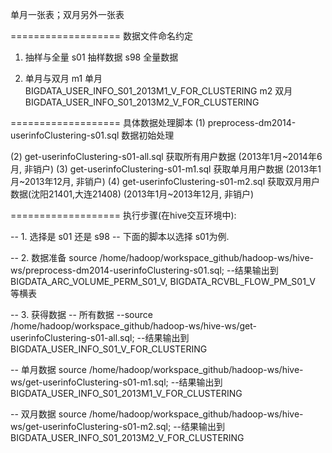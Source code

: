 单月一张表；双月另外一张表

===================
数据文件命名约定

1. 抽样与全量
s01	抽样数据
s98	全量数据

2. 单月与双月
m1	单月	BIGDATA_USER_INFO_S01_2013M1_V_FOR_CLUSTERING
m2	双月	BIGDATA_USER_INFO_S01_2013M2_V_FOR_CLUSTERING

===================
具体数据处理脚本
(1) preprocess-dm2014-userinfoClustering-s01.sql		数据初始处理

(2) get-userinfoClustering-s01-all.sql			获取所有用户数据 (2013年1月~2014年6月, 非销户)
(3) get-userinfoClustering-s01-m1.sql			获取单月用户数据 (2013年1月~2013年12月, 非销户)
(4) get-userinfoClustering-s01-m2.sql			获取双月用户数据(沈阳21401,大连21408)  (2013年1月~2013年12月, 非销户)

===================
执行步骤(在hive交互环境中):

-- 1. 选择是 s01 还是 s98
-- 下面的脚本以选择 s01为例.

-- 2. 数据准备
source /home/hadoop/workspace_github/hadoop-ws/hive-ws/preprocess-dm2014-userinfoClustering-s01.sql;
--结果输出到 BIGDATA_ARC_VOLUME_PERM_S01_V, BIGDATA_RCVBL_FLOW_PM_S01_V 等横表

-- 3. 获得数据
-- 所有数据
--source /home/hadoop/workspace_github/hadoop-ws/hive-ws/get-userinfoClustering-s01-all.sql;
--结果输出到 BIGDATA_USER_INFO_S01_V_FOR_CLUSTERING

-- 单月数据
source /home/hadoop/workspace_github/hadoop-ws/hive-ws/get-userinfoClustering-s01-m1.sql;
--结果输出到 BIGDATA_USER_INFO_S01_2013M1_V_FOR_CLUSTERING

-- 双月数据
source /home/hadoop/workspace_github/hadoop-ws/hive-ws/get-userinfoClustering-s01-m2.sql;
--结果输出到 BIGDATA_USER_INFO_S01_2013M2_V_FOR_CLUSTERING

